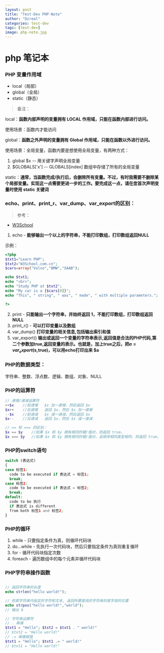 ```yaml
---
layout: post
title: "Test-Dev PHP-Note"
author: "Dzreal"
categories: test-dev
tags: [test-dev]
image: php-note.jpg
---
```


# php 笔记本

### PHP 变量作用域
- local（局部）
- global（全局）
- static（静态）

> 备注：

local：**函数内部声明的变量拥有 LOCAL 作用域，只能在函数内部进行访问。**

使用场景：函数内才能访问

global：**函数之外声明的变量拥有 Global 作用域，只能在函数以外进行访问。**

使用场景：全局变量，函数内要是想使用全局变量，有两种方式：
1. global $x -- 用关键字声明全局变量
2. $GLOBALS['x'] -- GLOBALS[index] 数组中存储了所有的全局变量

static：**通常，当函数完成/执行后，会删除所有变量。不过，有时我需要不删除某个局部变量。实现这一点需要更进一步的工作。要完成这一点，请在您首次声明变量时使用 static 关键词**


### echo、print、print_r、var_dump、var_export的区别：

> 参考：
- [W3School](http://www.w3school.com.cn/php/php_echo_print.asp)

1. echo - **能够输出一个以上的字符串，不能打印数组，打印数组返回NULL**

示例：
```php
<?php
$txt1="Learn PHP";
$txt2="W3School.com.cn";
$cars=array("Volvo","BMW","SAAB");

echo $txt1;
echo "<br>";                
echo "Study PHP at $txt2";                                              # 输出变量，整个字符串要用“”
echo "My car is a {$cars[0]}";                                          # 输出数组变量要加{}
echo "This", " string", " was", " made", " with multiple parameters.";  # 输出多个字符串

?>
```
2. print - **只能输出一个字符串，并始终返回 1，不能打印数组，打印数组返回NULL**
3. print_r() - **可以打印变量以及数组**
4. var_dump() **打印变量的相关信息,包括输出索引和值**
5. var_export() **输出或返回一个变量的字符串表示,返回值是合法的PHP代码,第二个参数加true,返回变量的表示。也就是，加上true之后，把$a = var_export($s,true)，可以用echo打印出来 $a**

### PHP的数据类型：

字符串、整数、浮点数、逻辑、数组、对象、NULL

### PHP的运算符

```php
// 递增/递减运算符
++$x	//前递增	$x 加一递增，然后返回 $x
$x++	//后递增	返回 $x，然后 $x 加一递增
--$x	//前递减	$x 减一递减，然后返回 $x
$x--	//后递减	返回 $x，然后 $x 减一递减

// == 和 === 的区别：
$x == $y    //如果 $x 和 $y 拥有相同的键/值对，则返回 true。
$x === $y   //如果 $x 和 $y 拥有相同的键/值对，且顺序相同类型相同，则返回 true。
```

### PHP的switch语句
```php
switch (表达式)
{
case 标签1:
  code to be executed if 表达式 = 标签1;
  break;  
case 标签2:
  code to be executed if 表达式 = 标签2;
  break;
default:
  code to be 执行
  if 表达式 is different 
  from both 标签1 and 标签2;
}
```

### PHP的循环
1. while - 只要指定条件为真，则循环代码块
2. do...while - 先执行一次代码块，然后只要指定条件为真则重复循环
3. for - 循环代码块指定次数
4. foreach - 遍历数组中的每个元素并循环代码块

### PHP字符串操作函数

```php

// 返回字符串的长度
echo strlen("hello world!");

// 检索字符串内指定的字符和文本, 返回所要查找的字符串的首字母的位置
echo strpos("hello world!","world");
// 输出 6

// 字符串运算符
// . 串接
$txt1 = "Hello"; $txt2 = $txt1 . " world!"
// $txt2 = "Hello world!"
// .= 串接赋值
$txt1 = "Hello"; $txt1 .= " world!"
// $txt1 = "Hello world!"
```











